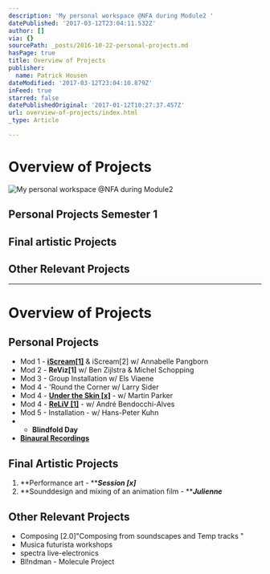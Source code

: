 ```yaml
---
description: 'My personal workspace @NFA during Module2 '
datePublished: '2017-03-12T23:04:11.532Z'
author: []
via: {}
sourcePath: _posts/2016-10-22-personal-projects.md
hasPage: true
title: Overview of Projects
publisher:
  name: Patrick Housen
dateModified: '2017-03-12T23:04:10.879Z'
inFeed: true
starred: false
datePublishedOriginal: '2017-01-12T10:27:37.457Z'
url: overview-of-projects/index.html
_type: Article

---
```

# Overview of Projects
![My personal workspace @NFA during Module2 ](https://the-grid-user-content.s3-us-west-2.amazonaws.com/663f1065-15f2-4b41-8cfb-048a60f54162.jpg)

## Personal Projects Semester 1

## Final artistic Projects

## Other Relevant Projects

---

# Overview of Projects

## Personal Projects

* Mod 1 - **[iScream\[1\]][0]** & iScream\[2\] w/ Annabelle Pangborn
* Mod 2 - **ReViz\[1\]** w/ Ben Zijlstra & Michel Schopping
* Mod 3 - Group Installation w/ Els Viaene
* Mod 4 - 'Round the Corner w/ Larry Sider
* Mod 4 - **[Under the Skin \[x\]][1]** - w/ Martin Parker
* Mod 4 - **[ReLiV \[1\]][2]** - w/ André Bendocchi-Alves
* Mod 5 - Installation - w/ Hans-Peter Kuhn
* * **Blindfold Day**
* **[Binaural Recordings][3]**

## Final Artistic Projects

1. **Performance art - **_**Session \[x\]**_
2. **Sounddesign and mixing of an animation film - **_**Julienne**_

## Other Relevant Projects

* Composing \[2.0\]"Composing from soundscapes and Temp tracks "
* Musica futurista workshops
* spectra live-electronics
* Bl!ndman - Molecule Project

[0]: http://epas.patrickhousen.site/iscream-1 "More about iScream[1]"
[1]: http://epas.patrickhousen.site/more-info-on-under-the-skin-x "More info on Under the Skin [x]"
[2]: http://epas.patrickhousen.site/reliv-1-stereo-mixdown-by-patrick-housen "info on ReLiV [1]"
[3]: http://epas.patrickhousen.site/binaural-recordings "Binaural Recordings"